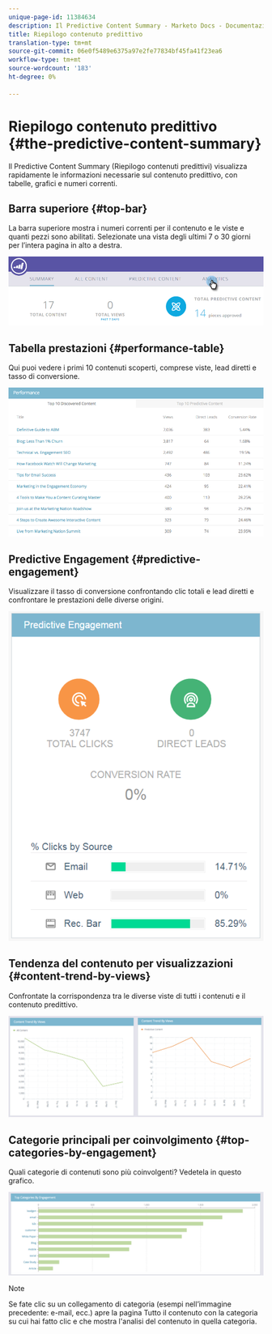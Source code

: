 ```yaml
---
unique-page-id: 11384634
description: Il Predictive Content Summary - Marketo Docs - Documentazione del prodotto
title: Riepilogo contenuto predittivo
translation-type: tm+mt
source-git-commit: 06e0f5489e6375a97e2fe77834bf45fa41f23ea6
workflow-type: tm+mt
source-wordcount: '183'
ht-degree: 0%

---
```



# Riepilogo contenuto predittivo {#the-predictive-content-summary}

Il Predictive Content Summary (Riepilogo contenuti predittivi) visualizza rapidamente le informazioni necessarie sul contenuto predittivo, con tabelle, grafici e numeri correnti.

## Barra superiore {#top-bar}

La barra superiore mostra i numeri correnti per il contenuto e le viste e quanti pezzi sono abilitati. Selezionate una vista degli ultimi 7 o 30 giorni per l’intera pagina in alto a destra.

![](assets/image2017-10-17-14-3a10-3a22.png)

## Tabella prestazioni {#performance-table}

Qui puoi vedere i primi 10 contenuti scoperti, comprese viste, lead diretti e tasso di conversione.

![](assets/image2017-10-3-10-3a4-3a40.png)

## Predictive Engagement {#predictive-engagement}

Visualizzare il tasso di conversione confrontando clic totali e lead diretti e confrontare le prestazioni delle diverse origini.

![](assets/predictive-engagement-actual.png)

## Tendenza del contenuto per visualizzazioni {#content-trend-by-views}

Confrontate la corrispondenza tra le diverse viste di tutti i contenuti e il contenuto predittivo.

![](assets/4.png)

## Categorie principali per coinvolgimento {#top-categories-by-engagement}

Quali categorie di contenuti sono più coinvolgenti? Vedetela in questo grafico.

![](assets/5.png)

>[!NOTE]
>
>Se fate clic su un collegamento di categoria (esempi nell’immagine precedente: e-mail, ecc.) apre la pagina Tutto il contenuto con la categoria su cui hai fatto clic e che mostra l&#39;analisi del contenuto in quella categoria.
